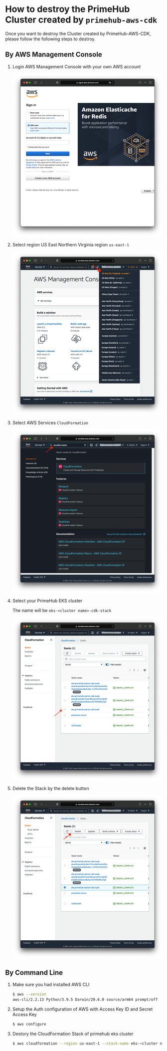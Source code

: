 # How to destroy the PrimeHub Cluster created by `primehub-aws-cdk`

Once you want to destroy the Cluster created by PrimeHub-AWS-CDK, please follow the following steps to destroy.

## By AWS Management Console

1. Login AWS Management Console with your own AWS account

   ![aws-console-login](imgs/aws-console-login.png)

2. Select region US East Northern Virginia region `us-east-1`

   ![aws-console-select-region](imgs/aws-console-select-region.png)

3. Select AWS Services `CloudFormation`

   ![aws-console-cloudformation](imgs/aws-console-cloudformation.png)

4. Select your PrimeHub EKS cluster

   The name will be `eks-<cluster name>-cdk-stack`

   ![aws-console-eks-cdk-stack](imgs/aws-console-eks-cdk-stack.png)

5. Delete the Stack by the delete button

   ![aws-console-cdk-delete](imgs/aws-console-cdk-delete.png)

## By Command Line

1. Make sure you had installed AWS CLI

   ```bash
   $ aws --version
   aws-cli/2.2.13 Python/3.9.5 Darwin/20.6.0 source/arm64 prompt/off
   ```

2. Setup the Auth configuration of AWS with Access Key ID and Secret Access Key

   ```bash
   $ aws configure
   ```

3. Destory the CloudFormation Stack of primehub eks cluster

   ```bash
   $ aws cloudformation --region us-east-1 --stack-name eks-<cluster name>-cdk-stack
   ```

   
